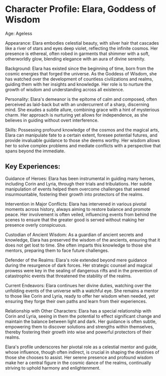 # Character Profile: Elara, Goddess of Wisdom

Age: Ageless

Appearance: Elara embodies celestial beauty, with silver hair that cascades like a river of stars and eyes deep violet, reflecting the infinite cosmos. Her presence is ethereal, often robed in garments that shimmer with a soft, otherworldly glow, blending elegance with an aura of divine serenity.

Background: Elara has existed since the beginning of time, born from the cosmic energies that forged the universe. As the Goddess of Wisdom, she has watched over the development of countless civilizations and realms, guiding them with her insights and knowledge. Her role is to nurture the growth of wisdom and understanding across all existence.

Personality: Elara's demeanor is the epitome of calm and composed, often perceived as laid-back but with an undercurrent of a sharp, discerning mind. She exudes a subtle allure, combining grace with a hint of mysterious charm. Her approach is nurturing yet allows for independence, as she believes in guiding without overt interference.

Skills: Possessing profound knowledge of the cosmos and the magical arts, Elara can manipulate fate to a certain extent, foresee potential futures, and provide invaluable guidance to those she deems worthy. Her wisdom allows her to solve complex problems and mediate conflicts with a perspective that spans beyond the immediate.

## Key Experiences:

Guidance of Heroes: Elara has been instrumental in guiding many heroes, including Corin and Lyria, through their trials and tribulations. Her subtle manipulation of events helped them overcome challenges that seemed insurmountable, fostering their growth into protectors of the realms.

Intervention in Major Conflicts: Elara has intervened in various pivotal moments across history, always aiming to restore balance and promote peace. Her involvement is often veiled, influencing events from behind the scenes to ensure that the greater good is served without making her presence overly conspicuous.

Custodian of Ancient Wisdom: As a guardian of ancient secrets and knowledge, Elara has preserved the wisdom of the ancients, ensuring that it does not get lost to time. She often imparts this knowledge to those she mentors, preparing them to face future challenges.

Defender of the Realms: Elara's role extended beyond mere guidance during the resurgence of dark forces. Her strategic counsel and magical prowess were key in the sealing of dangerous rifts and in the prevention of catastrophic events that threatened the stability of the realms.

Current Endeavors: Elara continues her divine duties, watching over the unfolding events of the universe with a watchful eye. She remains a mentor to those like Corin and Lyria, ready to offer her wisdom when needed, yet ensuring they forge their own paths and learn from their experiences.

Relationship with Other Characters: Elara has a special relationship with Corin and Lyria, seeing in them the potential to effect significant change and maintain the balance between light and dark. Her guidance is often subtle, empowering them to discover solutions and strengths within themselves, thereby fostering their growth into wise and powerful protectors of their realms.

Elara's profile underscores her pivotal role as a celestial mentor and guide, whose influence, though often indirect, is crucial in shaping the destinies of those she chooses to assist. Her serene presence and profound wisdom make her a central figure in the cosmic dance of the realms, continually striving to uphold harmony and enlightenment.